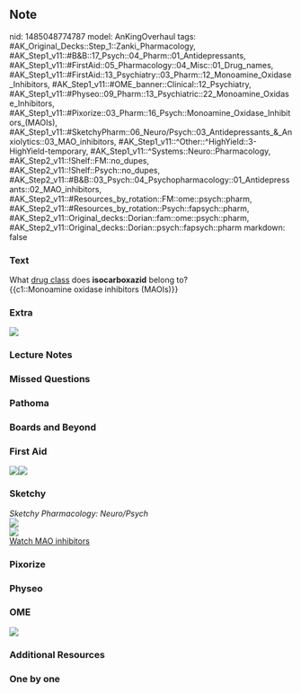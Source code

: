 ## Note
nid: 1485048774787
model: AnKingOverhaul
tags: #AK_Original_Decks::Step_1::Zanki_Pharmacology, #AK_Step1_v11::#B&B::17_Psych::04_Pharm::01_Antidepressants, #AK_Step1_v11::#FirstAid::05_Pharmacology::04_Misc::01_Drug_names, #AK_Step1_v11::#FirstAid::13_Psychiatry::03_Pharm::12_Monoamine_Oxidase_Inhibitors, #AK_Step1_v11::#OME_banner::Clinical::12_Psychiatry, #AK_Step1_v11::#Physeo::09_Pharm::13_Psychiatric::22_Monoamine_Oxidase_Inhibitors, #AK_Step1_v11::#Pixorize::03_Pharm::16_Psych::Monoamine_Oxidase_Inhibitors_(MAOIs), #AK_Step1_v11::#SketchyPharm::06_Neuro/Psych::03_Antidepressants_&_Anxiolytics::03_MAO_inhibitors, #AK_Step1_v11::^Other::^HighYield::3-HighYield-temporary, #AK_Step1_v11::^Systems::Neuro::Pharmacology, #AK_Step2_v11::!Shelf::FM::no_dupes, #AK_Step2_v11::!Shelf::Psych::no_dupes, #AK_Step2_v11::#B&B::03_Psych::04_Psychopharmacology::01_Antidepressants::02_MAO_inhibitors, #AK_Step2_v11::#Resources_by_rotation::FM::ome::psych::pharm, #AK_Step2_v11::#Resources_by_rotation::Psych::fapsych::pharm, #AK_Step2_v11::Original_decks::Dorian::fam::ome::psych::pharm, #AK_Step2_v11::Original_decks::Dorian::psych::fapsych::pharm
markdown: false

### Text
<div>
  What <u>drug class</u> does <b>isocarboxazid</b> belong to?
</div>
<div>
  <div>
    {{c1::Monoamine oxidase inhibitors (MAOIs)}}
  </div>
</div>

### Extra
<img src="paste-477076377305563.jpg">

### Lecture Notes


### Missed Questions


### Pathoma


### Boards and Beyond


### First Aid
<img src="paste-1171594063904771.jpg"><img src=
"paste-177296249978883.jpg">

### Sketchy
<div>
  <i>Sketchy Pharmacology: Neuro/Psych</i>
</div><img src=
"paste-76b5cbf45c16370f68cf4be89ac1f96385d20d28.png">
<div><img src=
"paste-cfdbbc6a152e9e4143c5086c4882dc47361120ca.png"></div><a href=
"https://dashboard.sketchy.com/study/medical/courses/medical-pharmacology/units/medical-pharmacology-neuro-psych/videos/medical-pharmacology-neuropsych-antidepressants-and-anxiolytics-mao-inhibitors?utm_source=anki&utm_medium=partnership&utm_campaign=february_update&utm_content=medical">Watch
MAO inhibitors</a>

### Pixorize


### Physeo


### OME
<div class="ome-widget">
  <a href=
  "https://onlinemeded.org/spa/psychiatry?ref=anki"><img src=
  "_OME_AnkiFlashcards_Topic_2.png"></a>
</div>

### Additional Resources


### One by one

